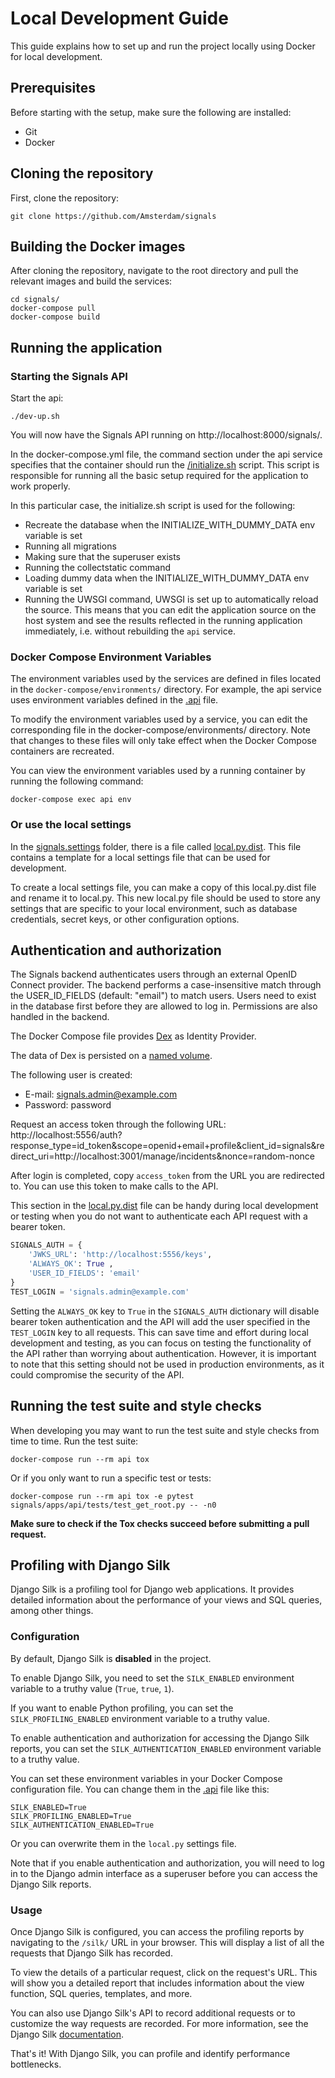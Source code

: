 # Local Development Guide
This guide explains how to set up and run the project locally using Docker for
local development.

## Prerequisites
Before starting with the setup, make sure the following are installed:

- Git
- Docker

## Cloning the repository
First, clone the repository:

```console
git clone https://github.com/Amsterdam/signals
```

## Building the Docker images
After cloning the repository, navigate to the root directory and pull the
relevant images and build the services:

```console
cd signals/
docker-compose pull
docker-compose build
```

## Running the application
### Starting the Signals API
Start the api:

```console
./dev-up.sh
```

You will now have the Signals API running on http://localhost:8000/signals/.

In the docker-compose.yml file, the command section under the api service
specifies that the container should run the
[/initialize.sh](../../docker-compose/scripts/initialize.sh) script. This script
is responsible for running all the basic setup required for the application to
work properly.

In this particular case, the initialize.sh script is used for the following:

- Recreate the database when the INITIALIZE_WITH_DUMMY_DATA env variable is set
- Running all migrations
- Making sure that the superuser exists
- Running the collectstatic command
- Loading dummy data when the INITIALIZE_WITH_DUMMY_DATA env variable is set
- Running the UWSGI command, UWSGI is set up to automatically reload the source.
This means that you can edit the application source on the host system and see
the results reflected in the running application immediately, i.e. without
rebuilding the `api` service.

### Docker Compose Environment Variables
The environment variables used by the services are defined in files located in
the `docker-compose/environments/` directory. For example, the api service uses
environment variables defined in the [.api](../../docker-compose/environments/.api)
file.

To modify the environment variables used by a service, you can edit the
corresponding file in the docker-compose/environments/ directory. Note that
changes to these files will only take effect when the Docker Compose containers
are recreated.

You can view the environment variables used by a running container by running
the following command:

```console
docker-compose exec api env
```

### Or use the local settings
In the [signals.settings](../../app/signals/settings) folder, there is a file
called [local.py.dist](../../app/signals/settings/local.py.dist). This file
contains a template for a local settings file that can be used for development.

To create a local settings file, you can make a copy of this local.py.dist file
and rename it to local.py. This new local.py file should be used to store any
settings that are specific to your local environment, such as database
credentials, secret keys, or other configuration options.

## Authentication and authorization
The Signals backend authenticates users through an external OpenID Connect
provider. The backend performs a case-insensitive match through the
USER_ID_FIELDS (default: "email") to match users. Users need to exist in the
database first before they are allowed to log in. Permissions are also handled
in the backend.

The Docker Compose file provides [Dex](https://github.com/dexidp/dex) as
Identity Provider.

The data of Dex is persisted on a [named volume](https://docs.docker.com/storage/volumes/).

The following user is created:

- E-mail: signals.admin@example.com
- Password: password

Request an access token through the following URL: http://localhost:5556/auth?response_type=id_token&scope=openid+email+profile&client_id=signals&redirect_uri=http://localhost:3001/manage/incidents&nonce=random-nonce

After login is completed, copy `access_token` from the URL you are redirected
to. You can use this token to make calls to the API.

This section in the [local.py.dist](../../app/signals/settings/local.py.dist)
file can be handy during local development or testing when you do not want to
authenticate each API request with a bearer token.

```python
SIGNALS_AUTH = {
    'JWKS_URL': 'http://localhost:5556/keys',
    'ALWAYS_OK': True ,
    'USER_ID_FIELDS': 'email'
}
TEST_LOGIN = 'signals.admin@example.com'
```

Setting the `ALWAYS_OK` key
to `True` in the `SIGNALS_AUTH` dictionary will disable bearer token
authentication and the API will add the user specified in the `TEST_LOGIN` key
to all requests. This can save time and effort during local development and
testing, as you can focus on testing the functionality of the API rather than
worrying about authentication. However, it is important to note that this
setting should not be used in production environments, as it could compromise
the security of the API.

## Running the test suite and style checks
When developing you may want to run the test suite and style checks from time
to time. Run the test suite:

```console
docker-compose run --rm api tox
```

Or if you only want to run a specific test or tests:

```console
docker-compose run --rm api tox -e pytest signals/apps/api/tests/test_get_root.py -- -n0
```

**Make sure to check if the Tox checks succeed before submitting a pull request.**

## Profiling with Django Silk
Django Silk is a profiling tool for Django web applications. It provides
detailed information about the performance of your views and SQL queries, among
other things.

### Configuration
By default, Django Silk is **disabled** in the project.

To enable Django Silk, you need to set the `SILK_ENABLED` environment variable
to a truthy value (`True`, `true`, `1`).

If you want to enable Python profiling, you can set the `SILK_PROFILING_ENABLED`
environment variable to a truthy value.

To enable authentication and authorization for accessing the Django Silk
reports, you can set the `SILK_AUTHENTICATION_ENABLED` environment variable to a
truthy value.

You can set these environment variables in your Docker Compose configuration
file. You can change them in the [.api](../../docker-compose/environments/.api)
file like this:

```
SILK_ENABLED=True
SILK_PROFILING_ENABLED=True
SILK_AUTHENTICATION_ENABLED=True
```

Or you can overwrite them in the `local.py` settings file.

Note that if you enable authentication and authorization, you will need to log
in to the Django admin interface as a superuser before you can access the Django
Silk reports.

### Usage
Once Django Silk is configured, you can access the profiling reports by
navigating to the `/silk/` URL in your browser. This will display a list of all
the requests that Django Silk has recorded.

To view the details of a particular request, click on the request's URL. This
will show you a detailed report that includes information about the view
function, SQL queries, templates, and more.

You can also use Django Silk's API to record additional requests or to customize
the way requests are recorded. For more information, see the Django Silk
[documentation](https://github.com/jazzband/django-silk).

That's it! With Django Silk, you can profile and identify performance
bottlenecks.
